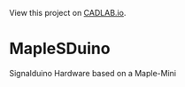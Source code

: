 View this project on [CADLAB.io](https://cadlab.io/project/2431). 

# MapleSDuino
 Signalduino Hardware based on a Maple-Mini
